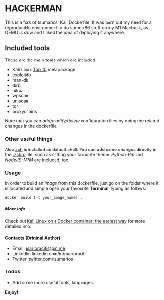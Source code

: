 # HACKERMAN
This is a fork of tsumarios' Kali Dockerfile. It was born out my need for a reproducible environment to do some x86 stuff on my M1 Macbook, as QEMU is slow and I liked the idea of deploying it anywhere.

## Included tools
These are the main **tools** which are included:

- Kali Linux [Top 10](https://tools.kali.org/kali-metapackages) metapackage
- exploitdb
- man-db
- dirb
- nikto
- wpscan
- uniscan
- tor
- proxychains

Note that you can _add/modify/delete_ configuration files by doing the related changes in the dockerfile.

### Other useful things

Also [zsh](https://github.com/robbyrussell/oh-my-zsh/wiki/Installing-ZSH) is installed as default shell. You can add some changes directly in the [.zshrc](https://github.com/zMrSec/Kali-Linux-Dockerfile/blob/master/config/.zshrc) file, such as setting your favourite theme.
_Python-Pip_ and _NodeJS-NPM_ are included, too.

### Usage

In order to build an _image_ from this dockerfile, just go on the folder where it is located and simple open your favourite **Terminal**, typing as follows:

```sh
docker build [-t your_image_name] .
```

##### More info

Check out [Kali Linux on a Docker container: the easiest way](https://tsumarios.medium.com/kali-linux-on-docker-container-the-easiest-way-e5a551348788) for more detailed info.

#### Contacts (Original Author)

- Email: marioraciti@pm.me
- LinkedIn: linkedin.com/in/marioraciti
- Twitter: twitter.com/tsumarios

### Todos

- Add some more useful tools, languages.

**Enjoy!**
